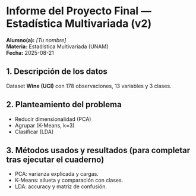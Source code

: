 # Informe del Proyecto Final — Estadística Multivariada (v2)

**Alumno(a):** _[Tu nombre]_  
**Materia:** Estadística Multivariada (UNAM)  
**Fecha:** 2025-08-21

## 1. Descripción de los datos
Dataset **Wine (UCI)** con 178 observaciones, 13 variables y 3 clases.

## 2. Planteamiento del problema
- Reducir dimensionalidad (PCA)
- Agrupar (K-Means, k=3)
- Clasificar (LDA)

## 3. Métodos usados y resultados (para completar tras ejecutar el cuaderno)
- PCA: varianza explicada y cargas.
- K-Means: silueta y comparación con clases.
- LDA: accuracy y matriz de confusión.
